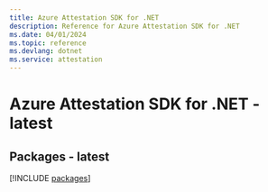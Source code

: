 ```yaml
---
title: Azure Attestation SDK for .NET
description: Reference for Azure Attestation SDK for .NET
ms.date: 04/01/2024
ms.topic: reference
ms.devlang: dotnet
ms.service: attestation
---
```

# Azure Attestation SDK for .NET - latest
## Packages - latest
[!INCLUDE [packages](attestation-index.md)]
